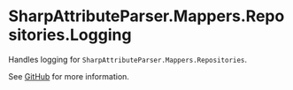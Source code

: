 # SharpAttributeParser.Mappers.Repositories.Logging

Handles logging for `SharpAttributeParser.Mappers.Repositories`.

See [GitHub](https://github.com/SharpAttributeParser/SharpAttributeParser) for more information.